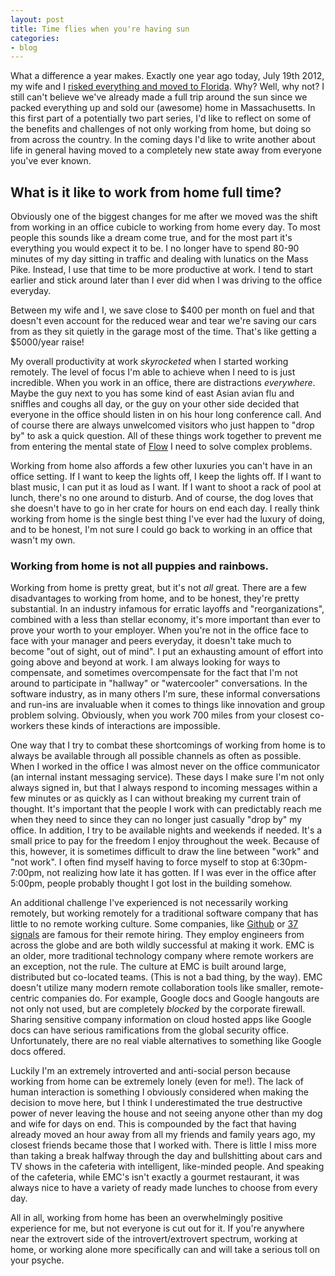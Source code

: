 ```yaml
---
layout: post
title: Time flies when you're having sun
categories:
- blog
---
```


What a difference a year makes. Exactly one year ago today, July 19th 2012, my wife and I [risked everything and moved to Florida](/why-i-risked-everything-and-moved-to-florida/). Why? Well, why not? I still can't believe we've already made a full trip around the sun since we packed everything up and sold our (awesome) home in Massachusetts. In this first part of a potentially two part series, I'd like to reflect on some of the benefits and challenges of not only working from home, but doing so from across the country. In the coming days I'd like to write another about life in general having moved to a completely new state away from everyone you've ever known. 

<!--more-->

## What is it like to work from home full time?

Obviously one of the biggest changes for me after we moved was the shift from working in an office cubicle to working from home every day. To most people this sounds like a dream come true, and for the most part it's everything you would expect it to be. I no longer have to spend 80-90 minutes of my day sitting in traffic and dealing with lunatics on the Mass Pike. Instead, I use that time to be more productive at work. I tend to start earlier and stick around later than I ever did when I was driving to the office everyday. 

Between my wife and I, we save close to $400 per month on fuel and that doesn't even account for the reduced wear and tear we're saving our cars from as they sit quietly in the garage most of the time. That's like getting a $5000/year raise!

My overall productivity at work _skyrocketed_ when I started working remotely. The level of focus I'm able to achieve when I need to is just incredible. When you work in an office, there are distractions _everywhere_. Maybe the guy next to you has some kind of east Asian avian flu and sniffles and coughs all day, or the guy on your other side decided that everyone in the office should listen in on his hour long conference call. And of course there are always unwelcomed visitors who just happen to "drop by" to ask a quick question. All of these things work together to prevent me from entering the mental state of [Flow](http://en.wikipedia.org/wiki/Flow_(psychology)) I need to solve complex problems.

Working from home also affords a few other luxuries you can't have in an office setting. If I want to keep the lights off, I keep the lights off. If I want to blast music, I can put it as loud as I want. If I want to shoot a rack of pool at lunch, there's no one around to disturb. And of course, the dog loves that she doesn't have to go in her crate for hours on end each day. I really think working from home is the single best thing I've ever had the luxury of doing, and to be honest, I'm not sure I could go back to working in an office that wasn't my own. 

### Working from home is not all puppies and rainbows.    

Working from home is pretty great, but it's not _all_ great. There are a few disadvantages to working from home, and to be honest, they're pretty substantial. In an industry infamous for erratic layoffs and "reorganizations", combined with a less than stellar economy, it's more important than ever to prove your worth to your employer. When you're not in the office face to face with your manager and peers everyday, it doesn't take much to become "out of sight, out of mind". I put an exhausting amount of effort into going above and beyond at work. I am always looking for ways to compensate, and sometimes overcompensate for the fact that I'm not around to participate in "hallway" or "watercooler" conversations. In the software industry, as in many others I'm sure, these informal conversations and run-ins are invaluable when it comes to things like innovation and group problem solving. Obviously, when you work 700 miles from your closest co-workers these kinds of interactions are impossible. 

One way that I try to combat these shortcomings of working from home is to always be available through all possible channels as often as possible. When I worked in the office I was almost never on the office communicator (an internal instant messaging service). These days I make sure I'm not only always signed in, but that I always respond to incoming messages within a few minutes or as quickly as I can without breaking my current train of thought. It's important that the people I work with can predictably reach me when they need to since they can no longer just casually "drop by" my office. In addition, I try to be available nights and weekends if needed. It's a small price to pay for the freedom I enjoy throughout the week. Because of this, however, it is sometimes difficult to draw the line between "work" and "not work". I often find myself having to force myself to stop at 6:30pm-7:00pm, not realizing how late it has gotten. If I was ever in the office after 5:00pm, people probably thought I got lost in the building somehow.

An additional challenge I've experienced is not necessarily working remotely, but working remotely for a traditional software company that has little to no remote working culture. Some companies, like [Github](http://github.com) or [37 signals](http://37signals.com/) are famous for their remote hiring. They employ engineers from across the globe and are both wildly successful at making it work. EMC is an older, more traditional technology company where remote workers are an exception, not the rule. The culture at EMC is built around large, distributed but co-located teams. (This is not a bad thing, by the way). EMC doesn't utilize many modern remote collaboration tools like smaller, remote-centric companies do. For example, Google docs and Google hangouts are not only not used, but are completely *blocked* by the corporate firewall. Sharing sensitive company information on cloud hosted apps like Google docs can have serious ramifications from the global security office. Unfortunately, there are no real viable alternatives to something like Google docs offered. 

Luckily I'm an extremely introverted and anti-social person because working from home can be extremely lonely (even for me!). The lack of human interaction is something I obviously considered when making the decision to move here, but I think I underestimated the true destructive power of never leaving the house and not seeing anyone other than my dog and wife for days on end. This is compounded by the fact that having already moved an hour away from all my friends and family years ago, my closest friends became those that I worked with. There is little I miss more than taking a break halfway through the day and bullshitting about cars and TV shows in the cafeteria with intelligent, like-minded people. And speaking of the cafeteria, while EMC's isn't exactly a gourmet restaurant, it was always nice to have a variety of ready made lunches to choose from every day. 

All in all, working from home has been an overwhelmingly positive experience for me, but not everyone is cut out for it. If you're anywhere near the extrovert side of the introvert/extrovert spectrum, working at home, or working alone more specifically can and will take a serious toll on your psyche. 
